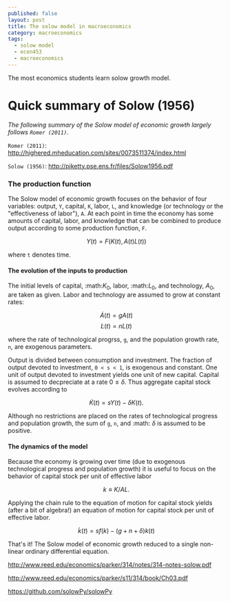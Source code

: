 ```yaml
---
published: false
layout: post
title: The solow model in macroeconomics
category: macroeconomics
tags:
  - solow model
  - econ453
  - macroeconomics
---
```



The most economics students learn solow growth model. 

<!-- more -->


Quick summary of Solow (1956)
=============================

_The following summary of the Solow model of economic growth largely follows `Romer (2011)`_.

`Romer (2011)`: http://highered.mheducation.com/sites/0073511374/index.html


`Solow (1956)`:  http://piketty.pse.ens.fr/files/Solow1956.pdf

### The production function


The Solow model of economic growth focuses on the behavior of four
variables: output, `Y`, capital, `K`, labor, `L`, and knowledge (or technology
or the "effectiveness of labor"), `A`. At each point in time the economy has
some amounts of capital, labor, and knowledge that can be combined to produce
output according to some production function, `F`.



$$Y(t) = F(K(t), A(t)L(t))$$

where `t` denotes time.

#### The evolution of the inputs to production

The initial levels of capital, :math:$K_0$, labor, :math:$L_0$, and technology,
$A_0$, are taken as given. Labor and technology are assumed to grow at
constant rates:


$$\dot{A}(t) = gA(t)$$
$$\dot{L}(t) = nL(t)$$

where the rate of technological progrss, `g`, and the population growth rate,
`n`, are exogenous parameters.

Output is divided between consumption and investment. The fraction of output
devoted to investment, `0 < s < 1`, is exogenous and constant. One unit
of output devoted to investment yields one unit of new capital. Capital is
assumed to decpreciate at a rate  $0\le \delta$. Thus aggregate capital
stock evolves according to



$$\dot{K}(t) = sY(t) - \delta K(t).$$

Although no restrictions are placed on the rates of technological progress and
population growth, the sum of `g`, `n`, and :math: $\delta$ is assumed to be
positive.

#### The dynamics of the model


Because the economy is growing over time (due to exogenous technological
progress and population growth) it is useful to focus on the behavior of
capital stock per unit of effective labor


    
$$k \equiv K/AL.$$

Applying the chain rule to the equation of motion for capital stock yields (after a
bit of algebra!) an equation of motion for capital stock per unit of effective
labor.


$$\dot{k}(t) = s f(k) - (g + n + \delta)k(t)$$

That's it! The Solow model of economic growth reduced to a single non-linear ordinary differential equation.


http://www.reed.edu/economics/parker/314/notes/314-notes-solow.pdf

http://www.reed.edu/economics/parker/s11/314/book/Ch03.pdf




https://github.com/solowPy/solowPy


